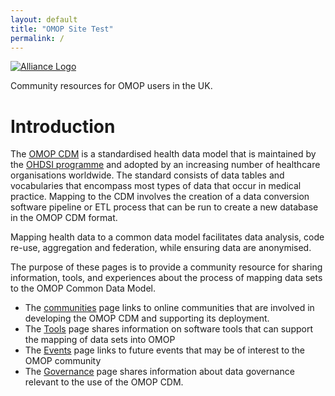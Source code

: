 ```yaml
---
layout: default
title: "OMOP Site Test"
permalink: /
---
```

[![Alliance Logo](https://ukhealthdata.org/wp-content/themes/hdruk-child/assets/img/logo.svg)](https://ukhealthdata.org/)

Community resources for OMOP users in the UK.

# Introduction
The [OMOP CDM](https://www.ohdsi.org/data-standardization/) is a standardised health data model that is maintained by the [OHDSI programme](https://www.ohdsi.org/) and adopted by an increasing number of healthcare organisations worldwide. The standard consists of data tables and vocabularies that encompass most types of data that occur in medical practice. Mapping to the CDM involves the creation of a data conversion software pipeline or ETL process that can be run to create a new database in the OMOP CDM format.

Mapping health data to a common data model facilitates data analysis, code re-use, aggregation and federation, while ensuring data are anonymised.

The purpose of these pages is to provide a community resource for sharing information, tools, and experiences about the process of mapping data sets to the OMOP Common Data Model.

- The [communities](community) page links to online communities that are involved in developing the OMOP CDM and supporting its deployment.
- The [Tools](tools) page shares information on software tools that can support the mapping of data sets into OMOP
- The [Events](events) page links to future events that may be of interest to the OMOP community
- The [Governance](governance) page shares information about data governance relevant to the use of the OMOP CDM.
